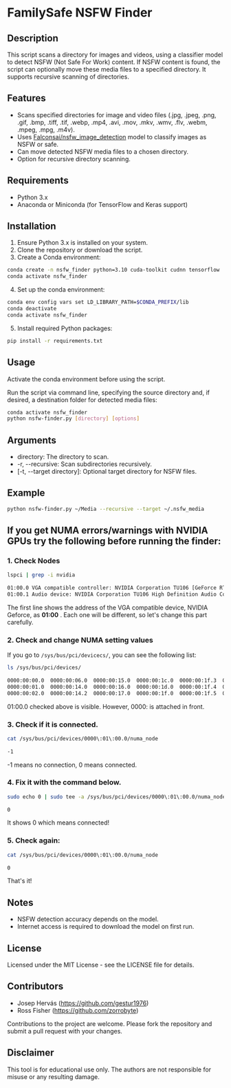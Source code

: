 # FamilySafe NSFW Finder

## Description
This script scans a directory for images and videos, using a classifier model to detect NSFW (Not Safe For Work) content. If NSFW content is found, the script can optionally move these media files to a specified directory. It supports recursive scanning of directories.

## Features
- Scans specified directories for image and video files (.jpg, .jpeg, .png, .gif, .bmp, .tiff, .tif, .webp, .mp4, .avi, .mov, .mkv, .wmv, .flv, .webm, .mpeg, .mpg, .m4v).
- Uses [Falconsai/nsfw_image_detection](https://huggingface.co/Falconsai/nsfw_image_detection) model to classify images as NSFW or safe.
- Can move detected NSFW media files to a chosen directory.
- Option for recursive directory scanning.

## Requirements
- Python 3.x
- Anaconda or Miniconda (for TensorFlow and Keras support)

## Installation
1. Ensure Python 3.x is installed on your system.
2. Clone the repository or download the script.
3. Create a Conda environment:

```bash
conda create -n nsfw_finder python=3.10 cuda-toolkit cudnn tensorflow
conda activate nsfw_finder
```

4. Set up the conda environment:
```bash
conda env config vars set LD_LIBRARY_PATH=$CONDA_PREFIX/lib
conda deactivate
conda activate nsfw_finder
```

5. Install required Python packages:
```bash
pip install -r requirements.txt
```

## Usage
Activate the conda environment before using the script. 

Run the script via command line, specifying the source directory and, if desired, a destination folder for detected media files:

```bash
conda activate nsfw_finder
python nsfw-finder.py [directory] [options]
```

## Arguments
- directory: The directory to scan.
- -r, --recursive: Scan subdirectories recursively.
- [-t, --target directory]: Optional target directory for NSFW files.

## Example
```bash
python nsfw-finder.py ~/Media --recursive --target ~/.nsfw_media
```
## If you get NUMA errors/warnings with NVIDIA GPUs try the following before running the finder:

### 1. Check Nodes
```bash
lspci | grep -i nvidia
  
01:00.0 VGA compatible controller: NVIDIA Corporation TU106 [GeForce RTX 2060 12GB] (rev a1)
01:00.1 Audio device: NVIDIA Corporation TU106 High Definition Audio Controller (rev a1)
```
The first line shows the address of the VGA compatible device, NVIDIA Geforce, as **01:00** . Each one will be different, so let's change this part carefully.
### 2. Check and change NUMA setting values
If you go to `/sys/bus/pci/devicecs/`, you can see the following list:
```bash
ls /sys/bus/pci/devices/
  
0000:00:00.0  0000:00:06.0  0000:00:15.0  0000:00:1c.0  0000:00:1f.3  0000:00:1f.6  0000:02:00.0
0000:00:01.0  0000:00:14.0  0000:00:16.0  0000:00:1d.0  0000:00:1f.4  0000:01:00.0
0000:00:02.0  0000:00:14.2  0000:00:17.0  0000:00:1f.0  0000:00:1f.5  0000:01:00.1
```
01:00.0 checked above is visible. However, 0000: is attached in front.

### 3. Check if it is connected.
```bash
cat /sys/bus/pci/devices/0000\:01\:00.0/numa_node
  
-1
```
-1 means no connection, 0 means connected.

### 4. Fix it with the command below.
```bash
sudo echo 0 | sudo tee -a /sys/bus/pci/devices/0000\:01\:00.0/numa_node
  
0
```
It shows 0 which means connected!

### 5. Check again:
```bash
cat /sys/bus/pci/devices/0000\:01\:00.0/numa_node
  
0
```
That's it!

## Notes
- NSFW detection accuracy depends on the model.
- Internet access is required to download the model on first run.

## License
Licensed under the MIT License - see the LICENSE file for details.

## Contributors
* Josep Hervás (https://github.com/gestur1976)
* Ross Fisher (https://github.com/zorrobyte)

Contributions to the project are welcome. Please fork the repository and submit a pull request with your changes.

## Disclaimer
This tool is for educational use only. The authors are not responsible for misuse or any resulting damage.